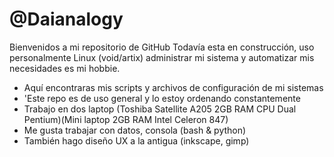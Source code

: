 # @Daianalogy

Bienvenidos a mi repositorio de GitHub
Todavía esta en construcción, uso personalmente Linux (void/artix) administrar mi sistema y automatizar mis necesidades es mi hobbie.

- Aquí encontraras mis scripts y archivos de configuración de mi sistemas
- 'Este repo es de uso general y lo estoy ordenando constantemente
- Trabajo en dos laptop (Toshiba Satellite A205 2GB RAM CPU Dual Pentium)(Mini laptop 2GB RAM Intel Celeron 847) 
- Me gusta trabajar con datos, consola (bash & python)
- También hago diseño UX a la antigua (inkscape, gimp)